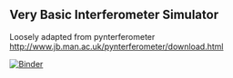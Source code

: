 ## Very Basic Interferometer Simulator

Loosely adapted from pynterferometer http://www.jb.man.ac.uk/pynterferometer/download.html

[![Binder](https://mybinder.org/badge.svg)](https://beta.mybinder.org/v2/gh/saint-germain/Interferometry/master?filepath=InterferometrySimulator.ipynb)
